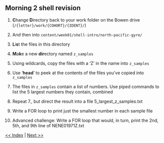 ## Morning 2 shell revision

1. **C**hange **D**irectory back to your work folder on the Bowen drive  (`/{letter}/work/{COHORT}/{IDENT}/`)  

2. And then into `content/week01/shell-intro/north-pacific-gyre/`  

3. **L**i**s**t the files in this directory  

4. **M**a**k**e a new **dir**ectory named `z_samples`  

5. Using wildcards, copy the files with a ‘Z’ in the name into `z_samples`  

6. Use ‘**head**’ to peek at the contents of the files you’ve copied into `z_samples`  

7. The files in `z_samples` contain a list of numbers. Use piped commands to list the 5 largest 
  numbers they contain, combined  

8. Repeat 7., but direct the result into a file 5_largest_z_samples.txt  

9. Write a FOR loop to print just the smallest number in each sample file  

10. Advanced challenge:  Write a FOR loop that would, in turn, print the 2nd, 5th, and 9th line 
  of NENE01971Z.txt  
  
  
[<< Index](index.md)  |  [Next >>](03-shell-script-challenge.md)  
  